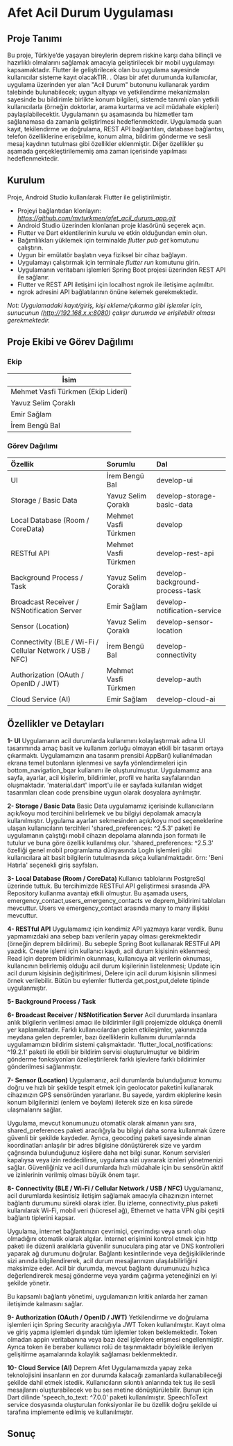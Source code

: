 # Afet Acil Durum Uygulaması
## Proje Tanımı
Bu proje, Türkiye’de yaşayan bireylerin deprem riskine karşı daha bilinçli ve hazırlıklı olmalarını sağlamak amacıyla geliştirilecek bir mobil uygulamayı kapsamaktadır. Flutter ile geliştirilecek olan bu uygulama sayesinde kullanıcılar sisteme kayıt olacakTIR. . Olası bir afet durumunda kullanıcılar, uygulama üzerinden yer alan "Acil Durum" butonunu kullanarak yardım talebinde bulunabilecek; uygun altyapı ve yetkilendirme mekanizmaları sayesinde bu bildirimle birlikte konum bilgileri, sistemde tanımlı olan yetkili kullanıcılarla (örneğin doktorlar, arama kurtarma ve acil müdahale ekipleri) paylaşılabilecektir. Uygulamanın şu aşamasında bu hizmetler tam sağlanamasa da zamanla geliştirlmesi hedeflenmektedir. Uygulamada şuan kayıt, tekilendirme ve doğrulama, REST API bağlantıları, database bağlantısı, telefon özelliklerine erişebilme, konum alma, bildirim gönderme ve sesli mesaj kaydının tutulması gibi özellikler eklenmiştir. Diğer özellikler şu aşamada gerçekleştirilememiş ama zaman içerisinde yapılması hedeflenmektedir.


## Kurulum
Proje, Android Studio kullanılarak Flutter ile geliştirilmiştir.
- Projeyi bağlantıdan klonlayın: *https://github.com/mvturkmen/afet_acil_durum_app.git*
- Android Studio üzerinden klonlanan proje klasörünü seçerek açın.
- Flutter ve Dart eklentilerinin kurulu ve etkin olduğundan emin olun.
- Bağımlılıkları yüklemek için terminalde *flutter pub get* komutunu çalıştırın.
- Uygun bir emülatör başlatın veya fiziksel bir cihaz bağlayın.
- Uygulamayı çalıştırmak için terminale *flutter run* komutunu girin.
- Uygulamanın veritabanı işlemleri Spring Boot projesi üzerinden REST API ile sağlanır.
- Flutter ve REST API iletişimi için localhost ngrok ile iletişime açılmıltır.
- ngrok adresini API bağlatılarının önüne kelemek gerekmektedir. 

*Not: Uygulamadaki kayıt/giriş, kişi ekleme/çıkarma gibi işlemler için, sunucunun (http://192.168.x.x:8080) çalışır durumda ve erişilebilir olması gerekmektedir.*
## Proje Ekibi ve Görev Dağılımı
### Ekip
| İsim                               |
|------------------------------------|
| Mehmet Vasfi Türkmen (Ekip Lideri) |
| Yavuz Selim Çoraklı                |
| Emir Sağlam                        |
| İrem Bengü Bal                     |

### Görev Dağılımı
| Özellik                                                   | Sorumlu              | Dal                             |
| :-------------------------------------------------------- | :------------------  | :------------------------------ |
| UI                                                        | İrem Bengü Bal       | develop-ui                      |
| Storage / Basic Data                                      | Yavuz Selim Çoraklı  | develop-storage-basic-data      |
| Local Database (Room / CoreData)                          | Mehmet Vasfi Türkmen | develop                         |
| RESTful API                                               | Mehmet Vasfi Türkmen | develop-rest-api                |
| Background Process / Task                                 | Yavuz Selim Çoraklı  | develop-background-process-task |
| Broadcast Receiver / NSNotification Server                | Emir Sağlam          | develop-notification-service    |
| Sensor (Location)                                         | Yavuz Selim Çoraklı  | develop-sensor-location         |
| Connectivity (BLE / Wi-Fi / Cellular Network / USB / NFC) | İrem Bengü Bal       | develop-connectivity            |
| Authorization (OAuth / OpenID / JWT)                      | Mehmet Vasfi Türkmen | develop-auth                    |
| Cloud Service (AI)                                        | Emir Sağlam          | develop-cloud-ai                |


## Özellikler ve Detayları
**1- UI**
  Uygulamanın acil durumlarda kullanımını kolaylaştırmak adına UI tasarımında amaç basit ve kullanım zorluğu olmayan etkili bir tasarım ortaya çıkarmaktı. Uygulamamızın ana tasarım prensibi AppBar() kullanılmadan ekrana temel butonların işlenmesi ve sayfa yönlendirmeleri için bottom_navigation_bqar kullanımı ile oluşturulmuştur. Uygulamamız ana sayfa, ayarlar, acil kişilerim, bildirimler, profil ve harita sayfalarından oluşmaktadır. 'material.dart' import'u ile er sayfada kullanılan widget tasarımları clean code prensibine uygun olarak dosyalara ayrılmıştır.

**2- Storage / Basic Data**
  Basic Data uygulamamız içerisinde kullanıcıların açık/koyu mod tercihini belirlemek ve bu bilgiyi depolamak amacıyla kullanılmıştır. Uygulama ayarları sekmesinden açık/koyu mod seçeneklerine ulaşan kullanıcıların tercihleri 'shared_preferences: ^2.5.3' paketi ile uygulamanın çalıştığı mobil cihazın depolama alanında json formatı ile tutulur ve buna göre özellik kullanılmış olur. 'shared_preferences: ^2.5.3' özelliği genel mobil programlama dünyasında LogIn işlemleri gibi kullanıcılara ait basit bilgilerin tutulmasında sıkça kullanılmaktadır. örn: 'Beni Hatırla' seçenekli giriş sayfaları. 

**3- Local Database (Room / CoreData)**
Kullanıcı tablolarını PostgreSql üzerinde tuttuk. Bu tercihimizde RESTFul API geliştirmesi sırasında JPA Repository kullanma avantajı etkili olmuştur. Bu aşamada users, emergency_contact,users_emergency_contacts ve deprem_bildirimi tabloları mevcuttur.  Users ve emergency_contact arasında many to many ilişkisi mevcuttur.

**4- RESTful API**
Uygulamamız için kendimiz API yazmaya karar verdik. Bunu yapmamızdaki ana sebep bazı verilerin yapay olması gerekmektedir (örneğin deprem bildirimi). Bu sebeple Spring Boot kullanarak RESTFul API yazdık. Create işlemi için kullanıcı kaydı, acil durum kişisinin eklenmesi; Read için deprem bildirimin okunması, kullanıcıya ait verilerin oknuması, kullancının belirlemiş olduğu acil durum kişilerinin listelenmesi; Update için acil durum kişisinin değişitirlmesi, Delere için acil durum kişisnin silinmesi örnek verilebilir. Bütün bu eylemler flutterda get,post,put,delete tipinde uygulanmıştır.


**5- Background Process / Task**


**6- Broadcast Receiver / NSNotification Server**
  Acil durumlarda insanlara anlık bilgilerin verilmesi amacı ile bildirimler ilgili projemizde oldukça önemli yer kaplamaktadır. Farklı kullanıcılardan gelen etkileşimler, yakınınızda meydana gelen depremler, bazı özelliklerin kullanımı durumlarında uygulamamızın bildirim sistemi çalışmaktadır. 'flutter_local_notifications: ^19.2.1' paketi ile etkili bir bildirim servisi oluşturulmuştur ve bildirim gönderme fonksiyonları özelleştirilerek farklı işlevlere farklı bildirimler gönderilmesi sağlanmıştır.

**7- Sensor (Location)**
  Uygulamanız, acil durumlarda bulunduğunuz konumu doğru ve hızlı bir şekilde tespit etmek için geolocator paketini kullanarak cihazınızın GPS sensöründen yararlanır. Bu sayede, yardım ekiplerine kesin konum bilgilerinizi (enlem ve boylam) ileterek size en kısa sürede ulaşmalarını sağlar.

Uygulama, mevcut konumunuzu otomatik olarak almanın yanı sıra, shared_preferences paketi aracılığıyla bu bilgiyi daha sonra kullanmak üzere güvenli bir şekilde kaydeder. Ayrıca, geocoding paketi sayesinde alınan koordinatları anlaşılır bir adres bilgisine dönüştürerek size ve yardım çağrısında bulunduğunuz kişilere daha net bilgi sunar. Konum servisleri kapalıysa veya izin reddedilirse, uygulama sizi uyararak izinleri yönetmenizi sağlar. Güvenliğiniz ve acil durumlarda hızlı müdahale için bu sensörün aktif ve izinlerinin verilmiş olması büyük önem taşır.

**8- Connectivity (BLE / Wi-Fi / Cellular Network / USB / NFC)**
  Uygulamanız, acil durumlarda kesintisiz iletişim sağlamak amacıyla cihazınızın internet bağlantı durumunu sürekli olarak izler. Bu izleme, connectivity_plus paketi kullanılarak Wi-Fi, mobil veri (hücresel ağ), Ethernet ve hatta VPN gibi çeşitli bağlantı tiplerini kapsar.

Uygulama, internet bağlantınızın çevrimiçi, çevrimdışı veya sınırlı olup olmadığını otomatik olarak algılar. İnternet erişimini kontrol etmek için http paketi ile düzenli aralıklarla güvenilir sunuculara ping atar ve DNS kontrolleri yaparak ağ durumunu doğrular. Bağlantı kesintilerinde veya değişikliklerinde sizi anında bilgilendirerek, acil durum mesajlarınızın ulaşılabilirliğini maksimize eder. Acil bir durumda, mevcut bağlantı durumunuzu hızlıca değerlendirerek mesaj gönderme veya yardım çağırma yeteneğinizi en iyi şekilde yönetir.

Bu kapsamlı bağlantı yönetimi, uygulamanızın kritik anlarda her zaman iletişimde kalmasını sağlar.

**9- Authorization (OAuth / OpenID / JWT)**
Yetkilendirme ve doğrulama işlemleri için Spring Security aracılığıyla JWT Token kullanılmıştır. Kayıt olma ve giriş yapma işlemleri dışındak tüm işlemler token beklemektedir. Token olmadan appin veritabanına veya bazı özel işlevlere erişmesi engellenmiştir. Ayrıca token ile beraber kullanıcı rolü de taşınmaktadır böylelikle ilerlyen gelişitirme aşamalarında kolaylık sağlaması beklenmektedir.


**10- Cloud Service (AI)**
  Deprem Afet Uygulamamızda yapay zeka teknolojisini insanların en zor durumda kalacağı zamanlarda kullanabileceği şekilde dahil etmek istedik. Kullanıcıların sıkıntılı anlarında tek tuş ile sesli mesajlarını oluşturabilecek ve bu ses metine dönüştürülebilir. Bunun için Dart dilinde 'speech_to_text: ^7.0.0' paketi kullanılmıştır. SpeechToText service dosyasında oluşturulan fonksiyonlar ile bu özellik doğru şekilde ui tarafına implemente edilmiş ve kullanılmıştır.



## Sonuç
